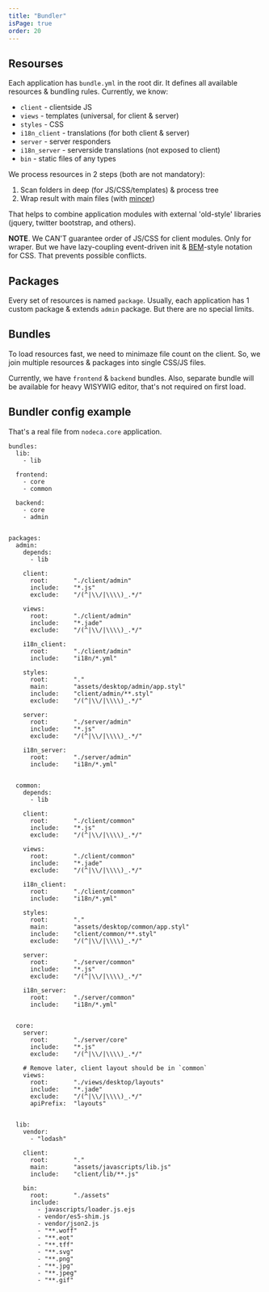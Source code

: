 ```yaml
---
title: "Bundler"
isPage: true
order: 20
---
```


Resourses
---------

Each application has `bundle.yml` in the root dir. It defines all available
resources & bundling rules. Currently, we know:

- `client` - clientside JS
- `views` - templates (universal, for client & server)
- `styles` - CSS
- `i18n_client` - translations (for both client & server)
- `server` - server responders
- `i18n_server` - serverside translations (not exposed to client)
- `bin` - static files of any types

We process resources in 2 steps (both are not mandatory):

1. Scan folders in deep (for JS/CSS/templates) & process tree
2. Wrap result with main files (with [mincer](https://github.com/nodeca/mincer))

That helps to combine application modules with external 'old-style' libraries
(jquery, twitter bootstrap, and others).

**NOTE**. We CAN'T guarantee order of JS/CSS for client modules. Only for wraper.
But we have lazy-coupling event-driven init & [BEM](http://bem.info/)-style
notation for CSS. That prevents possible conflicts.


Packages
--------

Every set of resources is named `package`. Usually, each application has 1
custom package & extends `admin` package. But there are no special limits.


Bundles
-------

To load resources fast, we need to minimaze file count on the client. So,
we join multiple resources & packages into single CSS/JS files.

Currently, we have `frontend` & `backend` bundles. Also, separate bundle will
be available for heavy WISYWIG editor, that's not required on first load.


Bundler config example
----------------------

That's a real file from `nodeca.core` application.

``` none
bundles:
  lib:
    - lib

  frontend:
    - core
    - common

  backend:
    - core
    - admin


packages:
  admin:
    depends:
      - lib

    client:
      root:       "./client/admin"
      include:    "*.js"
      exclude:    "/(^|\\/|\\\\)_.*/"

    views:
      root:       "./client/admin"
      include:    "*.jade"
      exclude:    "/(^|\\/|\\\\)_.*/"

    i18n_client:
      root:       "./client/admin"
      include:    "i18n/*.yml"

    styles:
      root:       "."
      main:       "assets/desktop/admin/app.styl"
      include:    "client/admin/**.styl"
      exclude:    "/(^|\\/|\\\\)_.*/"

    server:
      root:       "./server/admin"
      include:    "*.js"
      exclude:    "/(^|\\/|\\\\)_.*/"

    i18n_server:
      root:       "./server/admin"
      include:    "i18n/*.yml"


  common:
    depends:
      - lib

    client:
      root:       "./client/common"
      include:    "*.js"
      exclude:    "/(^|\\/|\\\\)_.*/"

    views:
      root:       "./client/common"
      include:    "*.jade"
      exclude:    "/(^|\\/|\\\\)_.*/"

    i18n_client:
      root:       "./client/common"
      include:    "i18n/*.yml"

    styles:
      root:       "."
      main:       "assets/desktop/common/app.styl"
      include:    "client/common/**.styl"
      exclude:    "/(^|\\/|\\\\)_.*/"

    server:
      root:       "./server/common"
      include:    "*.js"
      exclude:    "/(^|\\/|\\\\)_.*/"

    i18n_server:
      root:       "./server/common"
      include:    "i18n/*.yml"


  core:
    server:
      root:       "./server/core"
      include:    "*.js"
      exclude:    "/(^|\\/|\\\\)_.*/"

    # Remove later, client layout should be in `common` 
    views:
      root:       "./views/desktop/layouts"
      include:    "*.jade"
      exclude:    "/(^|\\/|\\\\)_.*/"
      apiPrefix:  "layouts"


  lib:
    vendor:
      - "lodash"

    client:
      root:       "."
      main:       "assets/javascripts/lib.js"
      include:    "client/lib/**.js"

    bin:
      root:       "./assets"
      include:
        - javascripts/loader.js.ejs
        - vendor/es5-shim.js
        - vendor/json2.js
        - "**.woff"
        - "**.eot"
        - "**.tff"
        - "**.svg"
        - "**.png"
        - "**.jpg"
        - "**.jpeg"
        - "**.gif"
```
